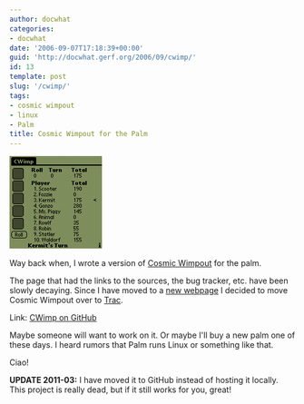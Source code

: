 ```yaml
---
author: docwhat
categories:
- docwhat
date: '2006-09-07T17:18:39+00:00'
guid: 'http://docwhat.gerf.org/2006/09/cwimp/'
id: 13
template: post
slug: '/cwimp/'
tags:
- cosmic wimpout
- linux
- Palm
title: Cosmic Wimpout for the Palm
---
```


![CWimp for the Palm](screenshot.gif "Screenshot of CWimp in action")

Way back when, I wrote a version of [Cosmic
Wimpout](http://cosmicwimpout.com/) for the palm.

The page that had the links to the sources, the bug tracker, etc.
have been slowly decaying. Since I have moved to a [new
webpage](/moving-to-a-blog/) I decided to move Cosmic Wimpout over
to [Trac](http://trac.edgewall.org/).

Link: [CWimp on GitHub](https://github.com/docwhat/cwimp)

Maybe someone will want to work on it. Or maybe I'll buy a new palm
one of these days. I heard rumors that Palm runs Linux or something
like that.

Ciao!

**UPDATE 2011-03:** I have moved it to GitHub instead of hosting it
locally. This project is really dead, but if it still works for you,
great!
